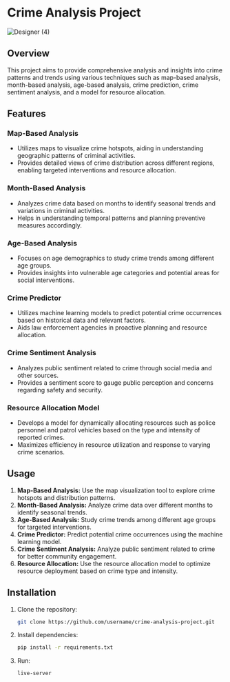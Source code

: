 # Crime Analysis Project
![Designer (4)](https://github.com/CID123456/Crime-analysis/assets/164514449/6996e438-166d-4057-99c5-bf3460bc81dd)

## Overview

This project aims to provide comprehensive analysis and insights into crime patterns and trends using various techniques such as map-based analysis, month-based analysis, age-based analysis, crime prediction, crime sentiment analysis, and a model for resource allocation.

## Features

### Map-Based Analysis

- Utilizes maps to visualize crime hotspots, aiding in understanding geographic patterns of criminal activities.
- Provides detailed views of crime distribution across different regions, enabling targeted interventions and resource allocation.

### Month-Based Analysis

- Analyzes crime data based on months to identify seasonal trends and variations in criminal activities.
- Helps in understanding temporal patterns and planning preventive measures accordingly.

### Age-Based Analysis

- Focuses on age demographics to study crime trends among different age groups.
- Provides insights into vulnerable age categories and potential areas for social interventions.

### Crime Predictor

- Utilizes machine learning models to predict potential crime occurrences based on historical data and relevant factors.
- Aids law enforcement agencies in proactive planning and resource allocation.

### Crime Sentiment Analysis

- Analyzes public sentiment related to crime through social media and other sources.
- Provides a sentiment score to gauge public perception and concerns regarding safety and security.

### Resource Allocation Model

- Develops a model for dynamically allocating resources such as police personnel and patrol vehicles based on the type and intensity of reported crimes.
- Maximizes efficiency in resource utilization and response to varying crime scenarios.

## Usage

1. **Map-Based Analysis:** Use the map visualization tool to explore crime hotspots and distribution patterns.
2. **Month-Based Analysis:** Analyze crime data over different months to identify seasonal trends.
3. **Age-Based Analysis:** Study crime trends among different age groups for targeted interventions.
4. **Crime Predictor:** Predict potential crime occurrences using the machine learning model.
5. **Crime Sentiment Analysis:** Analyze public sentiment related to crime for better community engagement.
6. **Resource Allocation:** Use the resource allocation model to optimize resource deployment based on crime type and intensity.

## Installation

1. Clone the repository:

   ```bash
   git clone https://github.com/username/crime-analysis-project.git

2. Install dependencies:

   ```bash
   pip install -r requirements.txt

3. Run:

    ```bash
    live-server
